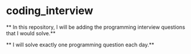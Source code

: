 # coding_interview

** In this repository, I will be adding the programming interview questions that I would solve.**

** I will solve exactly one programming question each day.**
